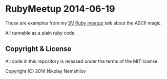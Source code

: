# RubyMeetup 2014-06-19

Those are examples from my [SV Ruby meetup](http://www.meetup.com/rubymeetup/) talk
about the ASCII magic.

All runnable as a plain ruby code.

## Copyright & License

All code in this repository is released under the terms of the MIT license.

Copyright (C) 2014 Nikolay Nemshilov
